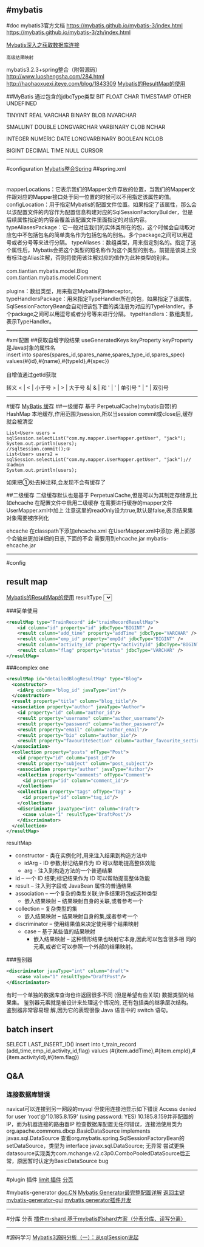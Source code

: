 #mybatis
---
#doc
mybatis3官方文档
https://mybatis.github.io/mybatis-3/index.html
https://mybatis.github.io/mybatis-3/zh/index.html

[Mybatis深入之获取数据库连接](http://blog.csdn.net/crave_shy/article/details/46597239)

    高级结果映射
mybatis3.2.3+spring整合（附带源码）
http://www.luoshengsha.com/284.html
http://haohaoxuexi.iteye.com/blog/1843309
[Mybatis的ResultMap的使用](http://www.cnblogs.com/rollenholt/p/3365866.html)

##MyBatis 通过包含的jdbcType类型
BIT         FLOAT      CHAR           TIMESTAMP       OTHER       UNDEFINED

TINYINT     REAL       VARCHAR        BINARY          BLOB        NVARCHAR

SMALLINT    DOUBLE     LONGVARCHAR    VARBINARY       CLOB        NCHAR

INTEGER     NUMERIC    DATE           LONGVARBINARY   BOOLEAN     NCLOB

BIGINT      DECIMAL    TIME           NULL            CURSOR
 


---
#configuration
[Mybatis整合Spring](http://www.tuicool.com/articles/FVRzI3)
##spring.xml
<bean id="sqlSessionFactory" class="org.mybatis.spring.SqlSessionFactoryBean">
       <property name="dataSource" ref="dataSource" />  
       <property name="mapperLocations" value="classpath:com/tiantian/ckeditor/mybatis/mappers/*Mapper.xml" />  
       <property name="typeAliasesPackage" value="com.tiantian.ckeditor.model" />  
</bean>
mapperLocations：它表示我们的Mapper文件存放的位置，当我们的Mapper文件跟对应的Mapper接口处于同一位置的时候可以不用指定该属性的值。
configLocation：用于指定Mybatis的配置文件位置。如果指定了该属性，那么会以该配置文件的内容作为配置信息构建对应的SqlSessionFactoryBuilder，但是后续属性指定的内容会覆盖该配置文件里面指定的对应内容。
typeAliasesPackage：它一般对应我们的实体类所在的包，这个时候会自动取对应包中不包括包名的简单类名作为包括包名的别名。多个package之间可以用逗号或者分号等来进行分隔。
typeAliases：数组类型，用来指定别名的。指定了这个属性后，Mybatis会把这个类型的短名称作为这个类型的别名，前提是该类上没有标注@Alias注解，否则将使用该注解对应的值作为此种类型的别名。
<property name="typeAliases">  
    <array>  
        <value>com.tiantian.mybatis.model.Blog</value>  
        <value>com.tiantian.mybatis.model.Comment</value>  
    </array>  
</property>
plugins：数组类型，用来指定Mybatis的Interceptor。
typeHandlersPackage：用来指定TypeHandler所在的包，如果指定了该属性，SqlSessionFactoryBean会自动把该包下面的类注册为对应的TypeHandler。多个package之间可以用逗号或者分号等来进行分隔。
typeHandlers：数组类型，表示TypeHandler。

---

#xml配置
##获取自增字段结果
useGeneratedKeys keyProperty keyProperty是Java对象的属性名
<insert id="insert" parameterType="Spares" useGeneratedKeys="true" keyProperty="id">  
        insert into spares(spares_id,spares_name,spares_type_id,spares_spec)  
        values(#{id},#{name},#{typeId},#{spec})  
</insert>  
自增值通过getId获取

转义
&lt; | < | 小于号
&gt; | > | 大于号 
&amp;| & | 和 
&apos; | ' | 单引号 
&quot; | " | 双引号 




---
#缓存
[MyBatis 缓存](http://www.cnblogs.com/zemliu/archive/2013/08/05/3239014.html)
##一级缓存
基于 PerpetualCache(mybatis自带)的 HashMap 本地缓存,作用范围为session,所以当session commit或close后,缓存就会被清空

    List<User> users = sqlSession.selectList("com.my.mapper.UserMapper.getUser", "jack");
    System.out.println(users);
    //sqlSession.commit();①
    List<User> users2 = sqlSession.selectList("com.my.mapper.UserMapper.getUser", "jack");//②admin
    System.out.println(users);
如果把①处去掉注释,会发现不会有缓存了

##二级缓存
二级缓存默认也是基于 PerpetualCache,但是可以为其制定存储源,比如ehcache 
在配置文件中启用二级缓存
    <setting name="cacheEnabled" value="true" />
在需要进行缓存的mapper文件UserMapper.xml中加上
    <cache readOnly="true"></cache>
注意这里的readOnly设为true,默认是false,表示结果集对象需要被序列化

ehcache
在classpath下添加ehcache.xml
在UserMapper.xml中添加:
    <!-- <cache readOnly="true" type="org.mybatis.caches.ehcache.LoggingEhcache"/>   -->
    <cache type="org.mybatis.caches.ehcache.EhcacheCache"/>
用上面那个会输出更加详细的日志,下面的不会
需要用到ehcache.jar mybatis-ehcache.jar



---
#config
## result map
[Mybatis的ResultMap的使用](http://www.cnblogs.com/rollenholt/p/3365866.html)
resultType
<select id="selectUsers" parameterType="int" resultType="com.someapp.model.User">

###简单使用
```xml
<resultMap type="TrainRecord" id="trainRecordResultMap">  
    <id column="id" property="id" jdbcType="BIGINT" />  
    <result column="add_time" property="addTime" jdbcType="VARCHAR" />  
    <result column="emp_id" property="empId" jdbcType="BIGINT" />  
    <result column="activity_id" property="activityId" jdbcType="BIGINT" />  
    <result column="flag" property="status" jdbcType="VARCHAR" />  
</resultMap> 
```
###complex one 
```xml
<resultMap id="detailedBlogResultMap" type="Blog">
  <constructor>
    <idArg column="blog_id" javaType="int"/>
  </constructor>
  <result property="title" column="blog_title"/>
  <association property="author" javaType="Author">
    <id property="id" column="author_id"/>
    <result property="username" column="author_username"/>
    <result property="password" column="author_password"/>
    <result property="email" column="author_email"/>
    <result property="bio" column="author_bio"/>
    <result property="favouriteSection" column="author_favourite_section"/>
  </association>
  <collection property="posts" ofType="Post">
    <id property="id" column="post_id"/>
    <result property="subject" column="post_subject"/>
    <association property="author" javaType="Author"/>
    <collection property="comments" ofType="Comment">
      <id property="id" column="comment_id"/>
    </collection>
    <collection property="tags" ofType="Tag" >
      <id property="id" column="tag_id"/>
    </collection>
    <discriminator javaType="int" column="draft">
      <case value="1" resultType="DraftPost"/>
    </discriminator>
  </collection>
</resultMap>
```
resultMap
* constructor - 类在实例化时,用来注入结果到构造方法中
    - idArg - ID 参数;标记结果作为 ID 可以帮助提高整体效能
    - arg - 注入到构造方法的一个普通结果
* id – 一个 ID 结果;标记结果作为 ID 可以帮助提高整体效能
* result – 注入到字段或 JavaBean 属性的普通结果
* association – 一个复杂的类型关联;许多结果将包成这种类型
    - 嵌入结果映射 – 结果映射自身的关联,或者参考一个
* collection – 复杂类型的集
    - 嵌入结果映射 – 结果映射自身的集,或者参考一个
* discriminator – 使用结果值来决定使用哪个结果映射
    - case – 基于某些值的结果映射
        + 嵌入结果映射 – 这种情形结果也映射它本身,因此可以包含很多相 同的元素,或者它可以参照一个外部的结果映射。

###鉴别器
```xml
<discriminator javaType="int" column="draft">
    <case value="1" resultType="DraftPost"/>
</discriminator>
```

有时一个单独的数据库查询也许返回很多不同 (但是希望有些关联) 数据类型的结果集。 鉴别器元素就是被设计来处理这个情况的, 还有包括类的继承层次结构。 鉴别器非常容易理 解,因为它的表现很像 Java 语言中的 switch 语句。



## batch insert 
<insert id="addTrainRecordBatch" useGeneratedKeys="true" parameterType="java.util.List">  
    <selectKey resultType="long" keyProperty="id" order="AFTER">  
        SELECT  
        LAST_INSERT_ID()  
    </selectKey>  
    insert into t_train_record (add_time,emp_id,activity_id,flag)   
    values  
    <foreach collection="list" item="item" index="index" separator="," >  
        (#{item.addTime},#{item.empId},#{item.activityId},#{item.flag})  
    </foreach>  
</insert>


## Q&A
### 连接数据库错误
navicat可以连接到另一网段的mysql
但使用连接池显示如下错误
Access denied for user 'root'@'10.185.8.159' (using password: YES)
10.185.8.159并非配置的IP，而为机器连接的路由器IP
检查数据库配置无任何错误，连接池使用类为
    org.apache.commons.dbcp.BasicDataSource implements javax.sql.DataSource
查看org.mybatis.spring.SqlSessionFactoryBean的setDataSource，类型为
    interface javax.sql.DataSource;
无异常
尝试更换datasource实现类为com.mchange.v2.c3p0.ComboPooledDataSource后正常，原因暂时认定为BasicDataSource bug


---
#plugin 插件
[limit 插件](https://github.com/wucao/mybatis-generator-limit-plugin)
[分页](http://blog.csdn.net/xiao__gui/article/details/51333693)

#mybatis-generator
[doc.CN](http://mbg.cndocs.tk/)
[Mybatis Generator最完整配置详解](http://www.jianshu.com/p/e09d2370b796)
[返回主键](http://blog.csdn.net/xyw591238/article/details/51588630)
[mybatis-generator-gui](https://github.com/astarring/mybatis-generator-gui)
[mybatis generator插件开发](http://www.tuicool.com/articles/fiuqUny)


---
#分库 分表
[插件m-shard 基于mybatis的shard方案（分表分库、读写分离）](http://blog.csdn.net/xingkong0128/article/details/18268635)


----
#源码学习
[Mybatis3源码分析（一）：从sqlSession说起](http://blog.csdn.net/flashflight/article/details/43039281)























